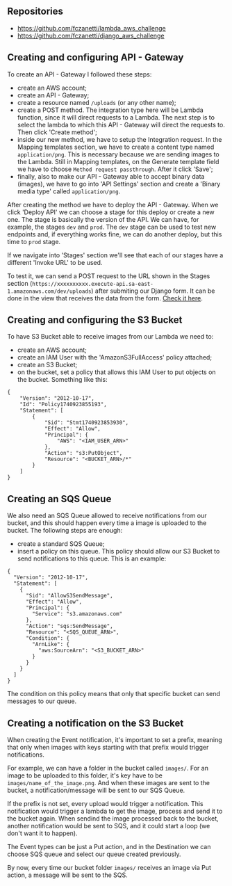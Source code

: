 ## Repositories

- https://github.com/fczanetti/lambda_aws_challenge
- https://github.com/fczanetti/django_aws_challenge

## Creating and configuring API - Gateway
To create an API - Gateway I followed these steps:
- create an AWS account;
- create an API - Gateway;
- create a resource named `/uploads` (or any other name);
- create a POST method. The integration type here will be Lambda function, since it will direct requests to a Lambda. The next step is to select the lambda to which this API - Gateway will direct the requests to. Then click 'Create method';
- inside our new method, we have to setup the Integration request. In the Mapping templates section, we have to create a content type named `application/png`. This is necessary because we are sending images to the Lambda. Still in Mapping templates, on the Generate template field we have to choose `Method request passthrough`. After it click 'Save';
- finally, also to make our API - Gateway able to accept binary data (images), we have to go into 'API Settings' section and create a 'Binary media type' called `application/png`.

After creating the method we have to deploy the API - Gateway. When we click 'Deploy API' we can choose a stage for this deploy or create a new one. The stage is basically the version of the API. We can have, for example, the stages `dev` and `prod`. The `dev` stage can be used to test new endpoints and, if everything works fine, we can do another deploy, but this time to `prod` stage. 

If we navigate into 'Stages' section we'll see that each of our stages have a different 'Invoke URL' to be used.

To test it, we can send a POST request to the URL shown in the Stages section (`https://xxxxxxxxxx.execute-api.sa-east-1.amazonaws.com/dev/uploads`) after submiting our Django form. It can be done in the view that receives the data from the form. [Check it here](https://github.com/fczanetti/django_aws_challenge/blob/main/image_upload/base/views.py).

## Creating and configuring the S3 Bucket

To have S3 Bucket able to receive images from our Lambda we need to:

- create an AWS account;
- create an IAM User with the 'AmazonS3FullAccess' policy attached;
- create an S3 Bucket;
- on the bucket, set a policy that allows this IAM User to put objects on the bucket. Something like this:
```
{
    "Version": "2012-10-17",
    "Id": "Policy1740923855193",
    "Statement": [
        {
            "Sid": "Stmt1740923853930",
            "Effect": "Allow",
            "Principal": {
                "AWS": "<IAM_USER_ARN>"
            },
            "Action": "s3:PutObject",
            "Resource": "<BUCKET_ARN>/*"
        }
    ]
}
```

## Creating an SQS Queue

We also need an SQS Queue allowed to receive notifications from our bucket, and this should happen every time a image is uploaded to the bucket. The following steps are enough:

- create a standard SQS Queue;
- insert a policy on this queue. This policy should allow our S3 Bucket to send notifications to this queue. This is an example:
```
{
  "Version": "2012-10-17",
  "Statement": [
    {
      "Sid": "AllowS3SendMessage",
      "Effect": "Allow",
      "Principal": {
        "Service": "s3.amazonaws.com"
      },
      "Action": "sqs:SendMessage",
      "Resource": "<SQS_QUEUE_ARN>",
      "Condition": {
        "ArnLike": {
          "aws:SourceArn": "<S3_BUCKET_ARN>"
        }
      }
    }
  ]
}
```
The condition on this policy means that only that specific bucket can send messages to our queue.

## Creating a notification on the S3 Bucket
When creating the Event notification, it's important to set a prefix, meaning that only when images with keys starting with that prefix would trigger notifications.

For example, we can have a folder in the bucket called `images/`. For an image to be uploaded to this folder, it's key have to be `images/name_of_the_image.png`. And when these images are sent to the bucket, a notification/message will be sent to our SQS Queue.

If the prefix is not set, every upload would trigger a notification. This notification would trigger a lambda to get the image, process and send it to the bucket again. When sendind the image processed back to the bucket, another notification would be sent to SQS, and it could start a loop (we don't want it to happen).

The Event types can be just a Put action, and in the Destination we can choose SQS queue and select our queue created previously.

By now, every time our bucket folder `images/` receives an image via Put action, a message will be sent to the SQS.